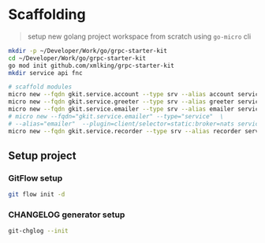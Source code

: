 # Scaffolding

> setup new golang project workspace from scratch using `go-micro` cli

```bash
mkdir -p ~/Developer/Work/go/grpc-starter-kit
cd ~/Developer/Work/go/grpc-starter-kit
go mod init github.com/xmlking/grpc-starter-kit
mkdir service api fnc

# scaffold modules
micro new --fqdn gkit.service.account --type srv --alias account service/account
micro new --fqdn gkit.service.greeter --type srv --alias greeter service/greeter
micro new --fqdn gkit.service.emailer --type srv --alias emailer service/emailer
# micro new --fqdn="gkit.service.emailer" --type="service"  \
# --alias="emailer"  --plugin=client/selector=static:broker=nats service/emailer
micro new --fqdn gkit.service.recorder --type srv --alias recorder service/recorder
```

## Setup project

### GitFlow setup

```bash
git flow init -d
```

### CHANGELOG generator setup

```bash
git-chglog --init
```
